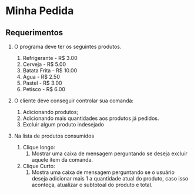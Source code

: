# Minha Pedida

## Requerimentos

1. O programa deve ter os seguintes produtos.
    1. Refrigerante - R$ 3.00
    2. Cerveja - R$ 5.00
    3. Batata Frita - R$ 10.00
    4. Água - R$ 2.50
    5. Pastel - R$ 3.00
    6. Petisco - R$ 6.00

2. O cliente deve conseguir controlar sua comanda:
    1. Adicionando produtos;
    2. Adicionando mais quantidades aos produtos já pedidos.
    3. Excluir algum produto indesejado
  
3. Na lista de produtos consumidos
    1. Clique longo:
        1. Mostrar uma caixa de mensagem perguntando se deseja excluir aquele item da comanda.
    2. Clique Curto:
        1. Mostra uma caixa de mensagem perguntando se o usuário deseja adicionar mais 1 a quantidade atual do produto, caso isso aconteça, atualizar o subtotoal do produto e total.
